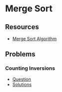 # Merge Sort

## Resources

- [Merge Sort Algorithm](https://www.programiz.com/dsa/merge-sort)

## Problems

### Counting Inversions

- [Question](https://www.hackerrank.com/challenges/ctci-merge-sort/problem?isFullScreen=true&h_l=interview&playlist_slugs%5B%5D=interview-preparation-kit&playlist_slugs%5B%5D=sorting)
- [Solutions](../../CompetitiveProgramming/Sorting/MergeSort-CountingInversions/mergeSortCountingInversions.py)
